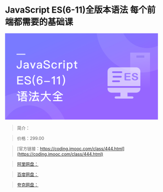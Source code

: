 # JavaScript ES(6-11)全版本语法 每个前端都需要的基础课

![img](../../assets/5fce11ef099087fb05400304.png)

> 简介：

> 价格：299.00

> [官方链接：https://coding.imooc.com/class/444.html](https://coding.imooc.com/class/444.html)

> [阿里网盘：]()

> [百度网盘：]()

> [夸克网盘：]()

